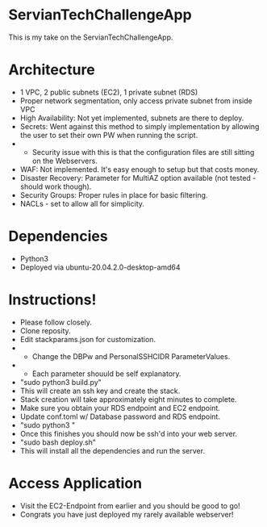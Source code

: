 # ServianTechChallengeApp

This is my take on the ServianTechChallengeApp.  

# Architecture
- 1 VPC, 2 public subnets (EC2), 1 private subnet (RDS)
- Proper network segmentation, only access private subnet from inside VPC
- High Availability: Not yet implemented, subnets are there to deploy.
- Secrets: Went against this method to simply implementation by allowing the user to set their own PW when running the script.
- - Security issue with this is that the configuration files are still sitting on the Webservers.  
- WAF: Not implemented.  It's easy enough to setup but that costs money.
- Disaster Recovery: Parameter for MultiAZ option available (not tested - should work though).
- Security Groups: Proper rules in place for basic filtering.
- NACLs - set to allow all for simplicity.

# Dependencies
- Python3
- Deployed via ubuntu-20.04.2.0-desktop-amd64

# Instructions!
- Please follow closely.
- Clone reposity.
- Edit stackparams.json for customization.
- - Change the DBPw and PersonalSSHCIDR ParameterValues.
- - Each parameter shouuld be self explanatory.
- "sudo python3 build.py"
- This will create an ssh key and create the stack.  
- Stack creation will take approximately eight minutes to complete.
- Make sure you obtain your RDS endpoint and EC2 endpoint.
- Update conf.toml w/ Database password and RDS endpoint.
- "sudo python3 <EC2-Endpoint>"
- Once this finishes you should now be ssh'd into your web server.
- "sudo bash deploy.sh"
- This will install all the dependencies and run the server.

# Access Application
- Visit the EC2-Endpoint from earlier and you should be good to go!
- Congrats you have just deployed my rarely available webserver!
